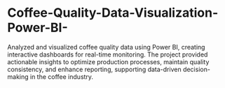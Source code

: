 # Coffee-Quality-Data-Visualization-Power-BI-
Analyzed and visualized coffee quality data using Power BI, creating interactive dashboards for real-time monitoring. The project provided actionable insights to optimize production processes, maintain quality consistency, and enhance reporting, supporting data-driven decision-making in the coffee industry.
